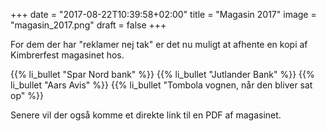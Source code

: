 +++
date = "2017-08-22T10:39:58+02:00"
title = "Magasin 2017"
image = "magasin_2017.png"
draft = false
+++

For dem der har "reklamer nej tak" er det nu muligt at afhente en kopi af Kimbrerfest magasinet hos.

{{% li_bullet "Spar Nord bank" %}}
{{% li_bullet "Jutlander Bank" %}} 
{{% li_bullet "Aars Avis" %}} 
{{% li_bullet "Tombola vognen, når den bliver sat op" %}} 

Senere vil der også komme et direkte link til en PDF af magasinet.